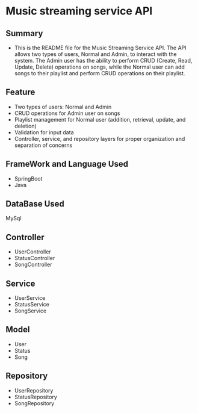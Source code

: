 #  Music streaming service API

## Summary 
* This is the README file for the Music Streaming Service API. The API allows two types of users, Normal and Admin, to interact with the system. The Admin user has the ability to perform CRUD (Create, Read, Update, Delete) operations on songs, while the Normal user can add songs to their playlist and perform CRUD operations on their playlist.

## Feature
* Two types of users: Normal and Admin
* CRUD operations for Admin user on songs
* Playlist management for Normal user (addition, retrieval, update, and deletion)
* Validation for input data
* Controller, service, and repository layers for proper organization and separation of concerns

## FrameWork and Language Used
* SpringBoot 
* Java

## DataBase Used
MySql

## Controller
* UserController 
* StatusController 
* SongController

## Service
* UserService 
* StatusService 
* SongService

## Model
* User 
* Status 
* Song

## Repository
* UserRepository 
* StatusRepository 
* SongRepository

